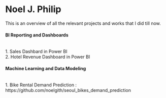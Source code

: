 # Noel J. Philip
This is an overview of all the relevant projects and works that I did till now.<br>

<h4>BI Reporting and Dashboards</h4><br>
1. Sales Dashbard in Power BI <br>
2. Hotel Revenue Dashboard in Power BI<br>

<h4> Machine Learning and Data Modeling</h4><br>
1. Bike Rental Demand Prediction : https://github.com/noelgith/seoul_bikes_demand_prediction 
